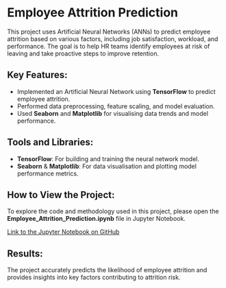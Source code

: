 
# Employee Attrition Prediction

This project uses Artificial Neural Networks (ANNs) to predict employee attrition based on various factors, including job satisfaction, workload, and performance. The goal is to help HR teams identify employees at risk of leaving and take proactive steps to improve retention.

## Key Features:
- Implemented an Artificial Neural Network using **TensorFlow** to predict employee attrition.
- Performed data preprocessing, feature scaling, and model evaluation.
- Used **Seaborn** and **Matplotlib** for visualising data trends and model performance.
  
## Tools and Libraries:
- **TensorFlow**: For building and training the neural network model.
- **Seaborn** & **Matplotlib**: For data visualisation and plotting model performance metrics.

## How to View the Project:
To explore the code and methodology used in this project, please open the **Employee_Attrition_Prediction.ipynb** file in Jupyter Notebook.

[Link to the Jupyter Notebook on GitHub](https://github.com/idrismo45/Employee-Attrition-Prediction/blob/main/HR_Employee_Retention.ipynb)

## Results:
The project accurately predicts the likelihood of employee attrition and provides insights into key factors contributing to attrition risk.
